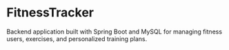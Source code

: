 # FitnessTracker
Backend application built with Spring Boot and MySQL for managing fitness users, exercises, and personalized training plans.
